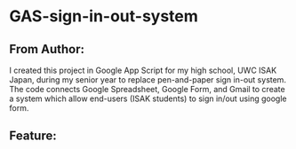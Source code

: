 # GAS-sign-in-out-system

## From Author: 
I created this project in Google App Script for my high school, UWC ISAK Japan, during my senior year to replace pen-and-paper sign in-out
system. The code connects Google Spreadsheet, Google Form, and Gmail to create a system which allow end-users (ISAK students) to sign in/out
using google form.

## Feature: 

